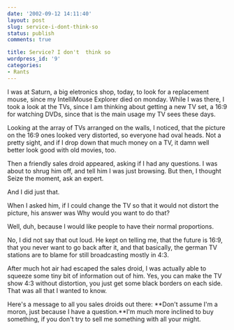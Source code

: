 ```yaml
---
date: '2002-09-12 14:11:40'
layout: post
slug: service-i-dont-think-so
status: publish
comments: true

title: Service? I don't  think so
wordpress_id: '9'
categories:
- Rants
---
```



I was at Saturn, a big eletronics shop, today, to look for a replacement mouse, since my IntelliMouse Explorer died on monday. While I was there, I took a look at the TVs, since I am thinking about getting a new TV set, a 16:9 for watching DVDs, since that is the main usage my TV sees these days.






Looking at the array of TVs arranged on the walls, I noticed, that the picture on the 16:9 ones looked very distorted, so everyone had oval heads. Not a pretty sight, and if I drop down that much money on a TV, it damn well better look good with old movies, too.






Then a friendly sales droid appeared, asking if I had any questions. I was about to shrug him off, and tell him I was just browsing. But then, I thought Seize the moment, ask an expert.  

And I did just that.  

When I asked him, if I could change the TV so that it would not distort the picture, his answer was Why would you want to do that?  

Well, duh, because I would like people to have their normal proportions.  

No, I did not say that out loud. He kept on telling me, that the future is 16:9, that you never want to go back after it, and that basically, the german TV stations are to blame for still broadcasting mostly in 4:3.






After much hot air had escaped the sales droid, I was actually able to squeeze some tiny bit of information out of him. Yes, you can make the TV show 4:3 without distortion, you just get some black borders on each side. That was all that I wanted to know.






Here's a message to all you sales droids out there: **Don't assume I'm a moron, just because I have a question.**I'm much more inclined to buy something, if you don't try to sell me something with all your might.

